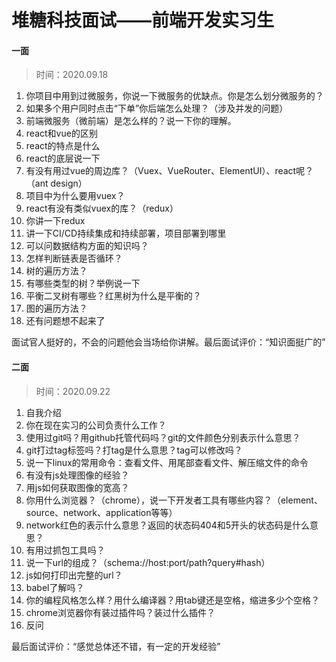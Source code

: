 # 堆糖科技面试——前端开发实习生

#### 一面

>  时间：2020.09.18

1. 你项目中用到过微服务，你说一下微服务的优缺点。你是怎么划分微服务的？
2. 如果多个用户同时点击“下单”你后端怎么处理？（涉及并发的问题）
3. 前端微服务（微前端）是怎么样的？说一下你的理解。
4. react和vue的区别
5. react的特点是什么
6. react的底层说一下
7. 有没有用过vue的周边库？（Vuex、VueRouter、ElementUI）、react呢？（ant design）
8. 项目中为什么要用vuex？
9. react有没有类似vuex的库？（redux）
10. 你讲一下redux
11. 讲一下CI/CD持续集成和持续部署，项目部署到哪里
12. 可以问数据结构方面的知识吗？
13. 怎样判断链表是否循环？
14. 树的遍历方法？
15. 有哪些类型的树？举例说一下
16. 平衡二叉树有哪些？红黑树为什么是平衡的？
17. 图的遍历方法？
18. 还有问题想不起来了

面试官人挺好的，不会的问题他会当场给你讲解。最后面试评价：“知识面挺广的”



#### 二面

> 时间：2020.09.22

1. 自我介绍
2. 你在现在实习的公司负责什么工作？
3. 使用过git吗？用github托管代码吗？git的文件颜色分别表示什么意思？
4. git打过tag标签吗？打tag是什么意思？tag可以修改吗？
5. 说一下linux的常用命令：查看文件、用尾部查看文件、解压缩文件的命令
6. 有没有js处理图像的经验？
7. 用js如何获取图像的宽高？
8. 你用什么浏览器？（chrome），说一下开发者工具有哪些内容？（element、source、network、application等等）
9. network红色的表示什么意思？返回的状态码404和5开头的状态码是什么意思？
10. 有用过抓包工具吗？
11. 说一下url的组成？（schema://host:port/path?query#hash）
12. js如何打印出完整的url？
13. babel了解吗？
14. 你的编程风格怎么样？用什么编译器？用tab键还是空格，缩进多少个空格？
15. chrome浏览器你有装过插件吗？装过什么插件？
16. 反问

最后面试评价：“感觉总体还不错，有一定的开发经验”